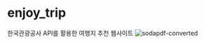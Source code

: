 # enjoy_trip
한국관광공사 API를 활용한 여행지 추천 웹사이트 
![sodapdf-converted](https://github.com/Alleestar/Enjoy_trip/assets/147222319/6c945e79-230c-4867-8404-98f450dffee2)
